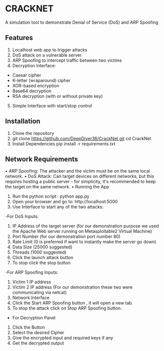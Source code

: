 # CRACKNET
A simulation tool to demonstrate Denial of Service (DoS) and ARP Spoofing
## Features
1. Localhost web app to trigger attacks
2.	DoS attack on a vulnerable server
3.	ARP Spoofing to intercept traffic between two victims
4.	Decryption Interface:
  - Caesar cipher
  - K-letter (wraparound) cipher
  - XOR-based encryption
  - Base64 decryption
  - RSA decryption (with or without private key)

5.	Simple Interface with start/stop control
## Installation
1.	Clone the repository
2.	git clone https://github.com/DeepDiver36/CrackNet.git
cd CrackNet
3.	Install Dependencies pip install -r requirements.txt
## Network Requirements
•	ARP Spoofing: The attacker and the victim must be on the same local network.
•	DoS Attack: Can target devices on different networks, but this requires hosting a public server - for simplicity, it's recommended to keep the target on the same network.
•	Running the App
1.	Run the python script : python app.py
2.	Open your browser and go to: http://localhost:5000
3.	Use Interface to start any of the two attacks:

-For DoS Inputs:
1.	IP Address of the target server (for our demonstration purpose we used the Apache Web server running on Metasploitable2 Virtual Machine)
2.	Port Number (for our demonstration port number 80)
3.	Rate Limit (0 is preferred if want to instantly make the server go down)
4.	Data Size (25000 suggested)
5.	Threads (1000 suggested)
6.	Click the launch attack button
7.	To stop click the stop button

   
-For ARP Spoofing Inputs:
1.	Victim 1 IP address
2.	Victim 2 IP address (For our demonstration these two were communicating via netcat)
3.	Network Interface
4.	Click the Start ARP Spoofing button , it will open a new tab.
5.	To stop the attack click on Stop ARP Spoofing button.

- For Decryption Panel
1. Click the Button
2. Select the desired Cipher
3. Give the encrypted input and required keys if any
4. Get the decrypted output

